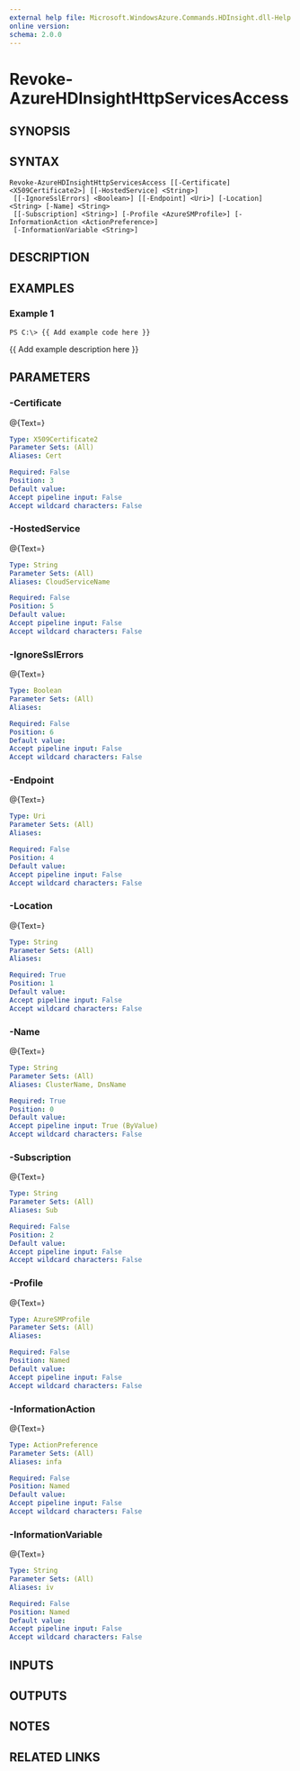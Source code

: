 ```yaml
---
external help file: Microsoft.WindowsAzure.Commands.HDInsight.dll-Help.xml
online version: 
schema: 2.0.0
---
```


# Revoke-AzureHDInsightHttpServicesAccess
## SYNOPSIS

## SYNTAX

```
Revoke-AzureHDInsightHttpServicesAccess [[-Certificate] <X509Certificate2>] [[-HostedService] <String>]
 [[-IgnoreSslErrors] <Boolean>] [[-Endpoint] <Uri>] [-Location] <String> [-Name] <String>
 [[-Subscription] <String>] [-Profile <AzureSMProfile>] [-InformationAction <ActionPreference>]
 [-InformationVariable <String>]
```

## DESCRIPTION

## EXAMPLES

### Example 1
```
PS C:\> {{ Add example code here }}
```

{{ Add example description here }}

## PARAMETERS

### -Certificate
@{Text=}

```yaml
Type: X509Certificate2
Parameter Sets: (All)
Aliases: Cert

Required: False
Position: 3
Default value: 
Accept pipeline input: False
Accept wildcard characters: False
```

### -HostedService
@{Text=}

```yaml
Type: String
Parameter Sets: (All)
Aliases: CloudServiceName

Required: False
Position: 5
Default value: 
Accept pipeline input: False
Accept wildcard characters: False
```

### -IgnoreSslErrors
@{Text=}

```yaml
Type: Boolean
Parameter Sets: (All)
Aliases: 

Required: False
Position: 6
Default value: 
Accept pipeline input: False
Accept wildcard characters: False
```

### -Endpoint
@{Text=}

```yaml
Type: Uri
Parameter Sets: (All)
Aliases: 

Required: False
Position: 4
Default value: 
Accept pipeline input: False
Accept wildcard characters: False
```

### -Location
@{Text=}

```yaml
Type: String
Parameter Sets: (All)
Aliases: 

Required: True
Position: 1
Default value: 
Accept pipeline input: False
Accept wildcard characters: False
```

### -Name
@{Text=}

```yaml
Type: String
Parameter Sets: (All)
Aliases: ClusterName, DnsName

Required: True
Position: 0
Default value: 
Accept pipeline input: True (ByValue)
Accept wildcard characters: False
```

### -Subscription
@{Text=}

```yaml
Type: String
Parameter Sets: (All)
Aliases: Sub

Required: False
Position: 2
Default value: 
Accept pipeline input: False
Accept wildcard characters: False
```

### -Profile
@{Text=}

```yaml
Type: AzureSMProfile
Parameter Sets: (All)
Aliases: 

Required: False
Position: Named
Default value: 
Accept pipeline input: False
Accept wildcard characters: False
```

### -InformationAction
@{Text=}

```yaml
Type: ActionPreference
Parameter Sets: (All)
Aliases: infa

Required: False
Position: Named
Default value: 
Accept pipeline input: False
Accept wildcard characters: False
```

### -InformationVariable
@{Text=}

```yaml
Type: String
Parameter Sets: (All)
Aliases: iv

Required: False
Position: Named
Default value: 
Accept pipeline input: False
Accept wildcard characters: False
```

## INPUTS

## OUTPUTS

## NOTES

## RELATED LINKS

